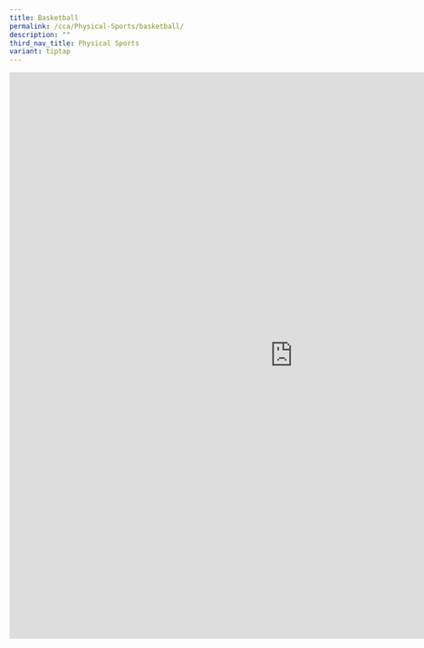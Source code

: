 ```yaml
---
title: Basketball
permalink: /cca/Physical-Sports/basketball/
description: ""
third_nav_title: Physical Sports
variant: tiptap
---
```

<div class="iframe-wrapper">
<iframe height="1000" width="1000" allowfullscreen="true" frameborder="0" src="https://docs.google.com/document/d/e/2PACX-1vRSFki6SolTNq7JM3zdZKNsf9x-h9OuOK7Y5OQZixdt8u_O4IvuiSwoxu4JIKFpkAsjVphk0EM6ckIu/pub?embedded=true"></iframe>
</div>
<p></p>